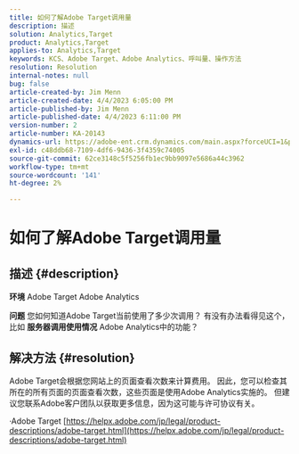 ```yaml
---
title: 如何了解Adobe Target调用量
description: 描述
solution: Analytics,Target
product: Analytics,Target
applies-to: Analytics,Target
keywords: KCS、Adobe Target、Adobe Analytics、呼叫量、操作方法
resolution: Resolution
internal-notes: null
bug: false
article-created-by: Jim Menn
article-created-date: 4/4/2023 6:05:00 PM
article-published-by: Jim Menn
article-published-date: 4/4/2023 6:11:00 PM
version-number: 2
article-number: KA-20143
dynamics-url: https://adobe-ent.crm.dynamics.com/main.aspx?forceUCI=1&pagetype=entityrecord&etn=knowledgearticle&id=6b960434-13d3-ed11-a7c7-6045bd006268
exl-id: c48ddb68-7109-4df6-9436-3f4359c74005
source-git-commit: 62ce3148c5f5256fb1ec9bb9097e5686a44c3962
workflow-type: tm+mt
source-wordcount: '141'
ht-degree: 2%

---
```


# 如何了解Adobe Target调用量

## 描述 {#description}


<b>环境</b>
Adobe Target Adobe Analytics

<b>问题</b>
您如何知道Adobe Target当前使用了多少次调用？
有没有办法看得见这个，比如 <b>服务器调用使用情况</b> Adobe Analytics中的功能？


## 解决方法 {#resolution}


Adobe Target会根据您网站上的页面查看次数来计算费用。
因此，您可以检查其所在的所有页面的页面查看次数，这些页面是使用Adobe Analytics实施的。
但建议您联系Adobe客户团队以获取更多信息，因为这可能与许可协议有关。

·Adobe Target
[https://helpx.adobe.com/jp/legal/product-descriptions/adobe-target.html](https://helpx.adobe.com/jp/legal/product-descriptions/adobe-target.html)
